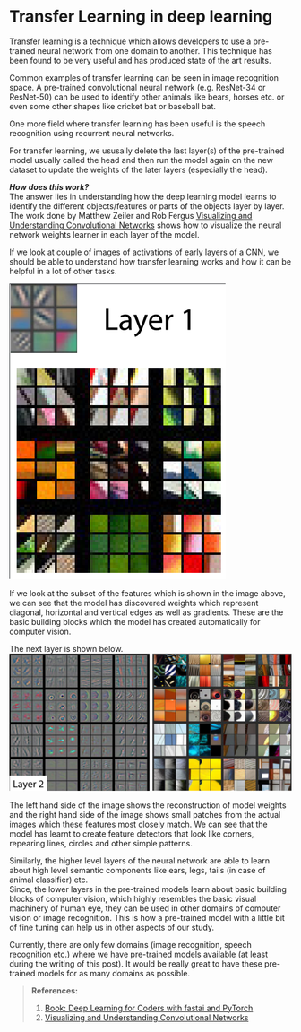 # Transfer Learning in deep learning

Transfer learning is a technique which allows developers to use a pre-trained neural network from one domain to another. This technique has been found to be very useful and has produced state of the art results.

Common examples of transfer learning can be seen in image recognition space. A pre-trained convolutional neural network (e.g. ResNet-34 or ResNet-50) can be used to identify other animals like bears, horses etc. or even some other shapes like cricket bat or baseball bat.

One more field where transfer learning has been useful is the speech recognition using recurrent neural networks.

For transfer learning, we ususally delete the last layer(s) of the pre-trained model usually called the head and then run the model again on the new dataset to update the weights of the later layers (especially the head).

**_How does this work?_**  
The answer lies in understanding how the deep learning model learns to identify the different objects/features or parts of the objects layer by layer.  
The work done by Matthew Zeiler and Rob Fergus [Visualizing and Understanding Convolutional Networks](https://arxiv.org/pdf/1311.2901.pdf) shows how to visualize the neural network weights learner in each layer of the model. 

If we look at couple of images of activations of early layers of a CNN, we should be able to understand how transfer learning works and how it can be helpful in a lot of other tasks.

![Layer1](/images/layer1.png "Activations of early layers of a CNN by Matthew D. Zeiler and Rob Fergus")  

If we look at the subset of the features which is shown in the image above, we can see that the model has discovered weights which represent diagonal, horizontal and vertical edges as well as gradients. These are the basic building blocks which the model has created automatically for computer vision.  

The next layer is shown below.
![Layer2](/images/layer2.png "Activations of early layers of a CNN by Matthew D. Zeiler and Rob Fergus")  

The left hand side of the image shows the reconstruction of model weights and the right hand side of the image shows small patches from the actual images which these features most closely match. We can see that the model has learnt to create feature detectors that look like corners, repearing lines, circles and other simple patterns.  

Similarly, the higher level layers of the neural network are able to learn about high level semantic components like ears, legs, tails (in case of animal classifier) etc.  
Since, the lower layers in the pre-trained models learn about basic building blocks of computer vision, which highly resembles the basic visual machinery of human eye, they can be used in other domains of computer vision or image recognition. This is how a pre-trained model with a little bit of fine tuning can help us in other aspects of our study.  

Currently, there are only few domains (image recognition, speech recognition etc.) where we have pre-trained models available (at least during the writing of this post). It would be really great to have these pre-trained models for as many domains as possible.  
  
  
>**References:**
>
>1. [Book: Deep Learning for Coders with fastai and PyTorch](https://learning.oreilly.com/library/view/deep-learning-for/9781492045519/)  
>2. [Visualizing and Understanding Convolutional Networks](https://arxiv.org/abs/1311.2901)
